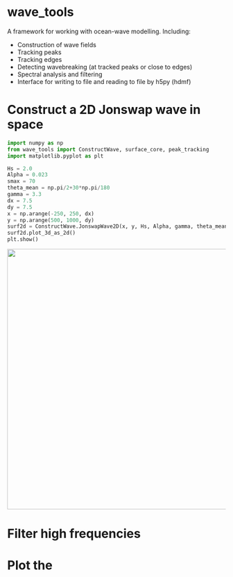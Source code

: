 # wave_tools

A framework for working with ocean-wave modelling. Including:

- Construction of wave fields
- Tracking peaks
- Tracking edges
- Detecting wavebreaking (at tracked peaks or close to edges)
- Spectral analysis and filtering
- Interface for writing to file and reading to file by h5py (hdmf)

# Construct a 2D Jonswap wave in space
```python
import numpy as np
from wave_tools import ConstructWave, surface_core, peak_tracking
import matplotlib.pyplot as plt

Hs = 2.0
Alpha = 0.023
smax = 70
theta_mean = np.pi/2+30*np.pi/180
gamma = 3.3
dx = 7.5
dy = 7.5
x = np.arange(-250, 250, dx)
y = np.arange(500, 1000, dy)
surf2d = ConstructWave.JonswapWave2D(x, y, Hs, Alpha, gamma, theta_mean, smax)
surf2d.plot_3d_as_2d()
plt.show()
```
<img src="example.jpg" width="600">

# Filter high frequencies


# Plot the 
